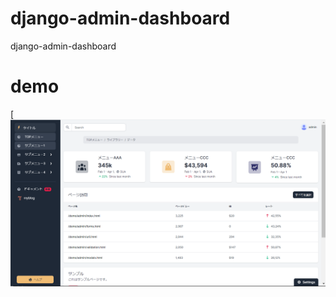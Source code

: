 # django-admin-dashboard
django-admin-dashboard

# demo
[![demo](https://github.com/sinjorjob/django-volt-template/blob/master/image/image-01.png)
